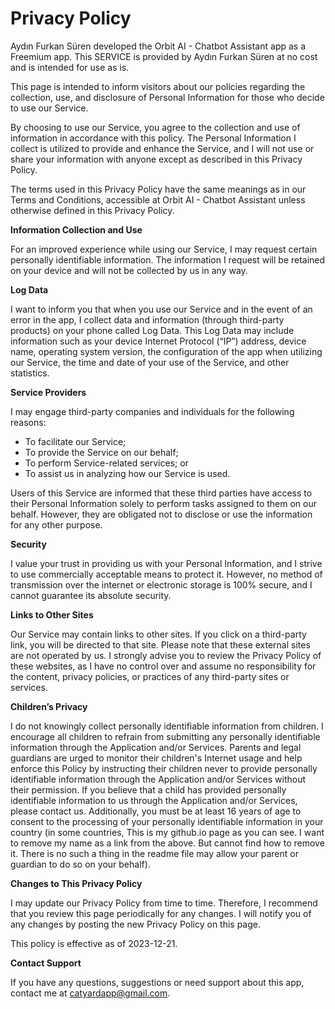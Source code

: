 # Privacy Policy
Aydın Furkan Süren developed the Orbit AI - Chatbot Assistant app as a Freemium app. This SERVICE is provided by Aydın Furkan Süren at no cost and is intended for use as is.

This page is intended to inform visitors about our policies regarding the collection, use, and disclosure of Personal Information for those who decide to use our Service.

By choosing to use our Service, you agree to the collection and use of information in accordance with this policy. The Personal Information I collect is utilized to provide and enhance the Service, and I will not use or share your information with anyone except as described in this Privacy Policy.

The terms used in this Privacy Policy have the same meanings as in our Terms and Conditions, accessible at Orbit AI - Chatbot Assistant unless otherwise defined in this Privacy Policy.

**Information Collection and Use**

For an improved experience while using our Service, I may request certain personally identifiable information. The information I request will be retained on your device and will not be collected by us in any way.

**Log Data**

I want to inform you that when you use our Service and in the event of an error in the app, I collect data and information (through third-party products) on your phone called Log Data. This Log Data may include information such as your device Internet Protocol (“IP”) address, device name, operating system version, the configuration of the app when utilizing our Service, the time and date of your use of the Service, and other statistics.

**Service Providers**

I may engage third-party companies and individuals for the following reasons:

- To facilitate our Service;
- To provide the Service on our behalf;
- To perform Service-related services; or
- To assist us in analyzing how our Service is used.

Users of this Service are informed that these third parties have access to their Personal Information solely to perform tasks assigned to them on our behalf. However, they are obligated not to disclose or use the information for any other purpose.

**Security**

I value your trust in providing us with your Personal Information, and I strive to use commercially acceptable means to protect it. However, no method of transmission over the internet or electronic storage is 100% secure, and I cannot guarantee its absolute security.

**Links to Other Sites**

Our Service may contain links to other sites. If you click on a third-party link, you will be directed to that site. Please note that these external sites are not operated by us. I strongly advise you to review the Privacy Policy of these websites, as I have no control over and assume no responsibility for the content, privacy policies, or practices of any third-party sites or services.

**Children’s Privacy**

I do not knowingly collect personally identifiable information from children. I encourage all children to refrain from submitting any personally identifiable information through the Application and/or Services. Parents and legal guardians are urged to monitor their children's Internet usage and help enforce this Policy by instructing their children never to provide personally identifiable information through the Application and/or Services without their permission. If you believe that a child has provided personally identifiable information to us through the Application and/or Services, please contact us. Additionally, you must be at least 16 years of age to consent to the processing of your personally identifiable information in your country (in some countries, This is my github.io page as you can see. I want to remove my name as a link from the above. But cannot find how to remove it. There is no such a thing in the readme file
 may allow your parent or guardian to do so on your behalf).

**Changes to This Privacy Policy**

I may update our Privacy Policy from time to time. Therefore, I recommend that you review this page periodically for any changes. I will notify you of any changes by posting the new Privacy Policy on this page.

This policy is effective as of 2023-12-21.

**Contact Support**

If you have any questions, suggestions or need support about this app, contact me at catyardapp@gmail.com.
